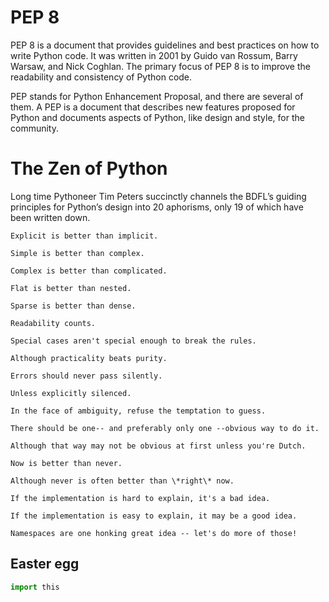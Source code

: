 # PEP 8

PEP 8 is a document that provides guidelines and best practices on how to write Python code. It was written in 2001 by Guido van Rossum, Barry Warsaw, and Nick Coghlan. The primary focus of PEP 8 is to improve the readability and consistency of Python code.

PEP stands for Python Enhancement Proposal, and there are several of them. A PEP is a document that describes new features proposed for Python and documents aspects of Python, like design and style, for the community.

# The Zen of Python

Long time Pythoneer Tim Peters succinctly channels the BDFL’s guiding principles for Python’s design into 20 aphorisms, only 19 of which have been written down.

```
Explicit is better than implicit.

Simple is better than complex.

Complex is better than complicated.

Flat is better than nested.

Sparse is better than dense.

Readability counts.

Special cases aren't special enough to break the rules.

Although practicality beats purity.

Errors should never pass silently.

Unless explicitly silenced.

In the face of ambiguity, refuse the temptation to guess.

There should be one-- and preferably only one --obvious way to do it.

Although that way may not be obvious at first unless you're Dutch.

Now is better than never.

Although never is often better than \*right\* now.

If the implementation is hard to explain, it's a bad idea.

If the implementation is easy to explain, it may be a good idea.

Namespaces are one honking great idea -- let's do more of those!
```

## Easter egg

```py
import this
```
